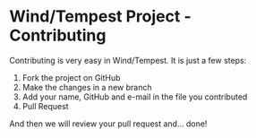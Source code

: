 # Wind/Tempest Project - Contributing

Contributing is very easy in Wind/Tempest.  It is just a few steps:

1. Fork the project on GitHub
2. Make the changes in a new branch
3. Add your name, GitHub and e-mail in the file you contributed
4. Pull Request

And then we will review your pull request and... done!
